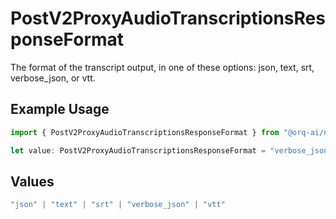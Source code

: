 # PostV2ProxyAudioTranscriptionsResponseFormat

The format of the transcript output, in one of these options: json, text, srt, verbose_json, or vtt.

## Example Usage

```typescript
import { PostV2ProxyAudioTranscriptionsResponseFormat } from "@orq-ai/node/models/operations";

let value: PostV2ProxyAudioTranscriptionsResponseFormat = "verbose_json";
```

## Values

```typescript
"json" | "text" | "srt" | "verbose_json" | "vtt"
```